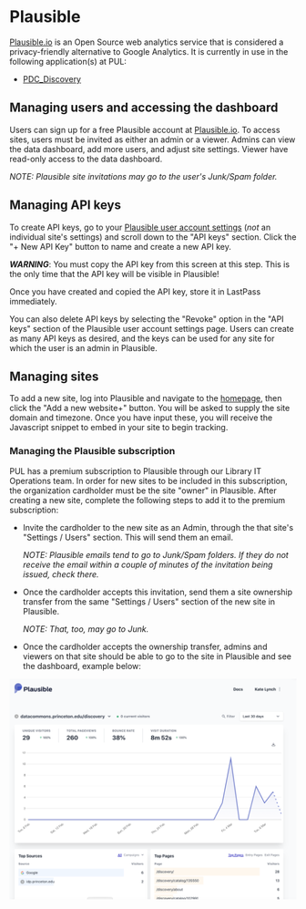 # Plausible

[Plausible.io](https://plausible.io/) is an Open Source web analytics service that is considered a privacy-friendly alternative to Google Analytics.  It is currently in use in the following application(s) at PUL:

* [PDC_Discovery](https://github.com/pulibrary/pdc_discovery)

## Managing users and accessing the dashboard

Users can sign up for a free Plausible account at [Plausible.io](https://plausible.io/).  To access sites, users must be invited as either an admin or a viewer.  Admins can view the data dashboard, add more users, and adjust site settings.  Viewer have read-only access to the data dashboard.

*NOTE: Plausible site invitations may go to the user's Junk/Spam folder.*

## Managing API keys

To create API keys, go to your [Plausible user account settings](https://plausible.io/settings) (*not* an individual site's settings) and scroll down to the "API keys" section. Click the "+ New API Key" button to name and create a new API key.

***WARNING***: You must copy the API key from this screen at this step.  This is the only time that the API key will be visible in Plausible!  

Once you have created and copied the API key, store it in LastPass immediately.

You can also delete API keys by selecting the "Revoke" option in the "API keys" section of the Plausible user account settings page.  Users can create as many API keys as desired, and the keys can be used for any site for which the user is an admin in Plausible.

## Managing sites

To add a new site, log into Plausible and navigate to the [homepage](https://plausible.io/), then click the "Add a new website+" button.  You will be asked to supply the site domain and timezone.  Once you have input these, you will receive the Javascript snippet to embed in your site to begin tracking.

### Managing the Plausible subscription

PUL has a premium subscription to Plausible through our Library IT Operations team.  In order for new sites to be included in this subscription, the organization cardholder must be the site "owner" in Plausible.  After creating a new site, complete the following steps to add it to the premium subscription:

* Invite the cardholder to the new site as an Admin, through the that site's "Settings / Users" section.  This will send them an email.

  *NOTE: Plausible emails tend to go to Junk/Spam folders.  If they do not receive the email within a couple of minutes of the invitation being issued, check there.*

* Once the cardholder accepts this invitation, send them a site ownership transfer from the same "Settings / Users" section of the new site in Plausible.

  *NOTE: That, too, may go to Junk.*

* Once the cardholder accepts the ownership transfer, admins and viewers on that site should be able to go to the site in Plausible and see the dashboard, example below:

![](images/plausible_dashboard.png)

